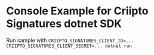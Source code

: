 # Console Example for Criipto Signatures dotnet SDK

Run sample with `CRIIPTO_SIGNATURES_CLIENT_ID=... CRIIPTO_SIGNATURES_CLIENT_SECRET=... dotnet run`

